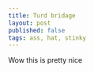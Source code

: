 ```yaml
---
title: Turd bridage
layout: post
published: false
tags: ass, hat, stinky
---
```

Wow this is pretty nice
